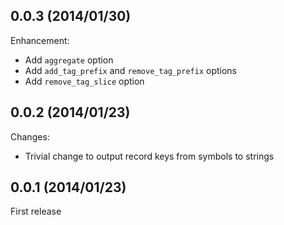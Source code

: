 ## 0.0.3  (2014/01/30)

Enhancement:

* Add `aggregate` option
* Add `add_tag_prefix` and `remove_tag_prefix` options
* Add `remove_tag_slice` option

## 0.0.2  (2014/01/23)

Changes:

* Trivial change to output record keys from symbols to strings

## 0.0.1  (2014/01/23)

First release


